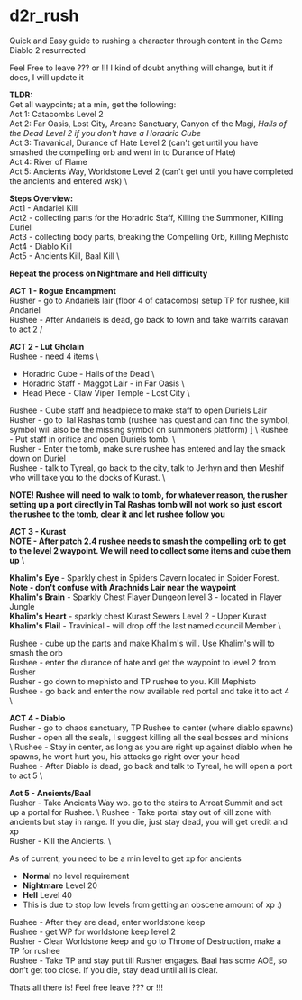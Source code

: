 # d2r_rush

Quick and Easy guide to rushing a character through content in the Game Diablo 2 resurrected

Feel Free to leave ??? or !!!  I kind of doubt anything will change, but it if does, I will update it

**TLDR:** \
Get all waypoints; at a min, get the following: \
Act 1: Catacombs Level 2 \
Act 2: Far Oasis, Lost City, Arcane Sanctuary, Canyon of the Magi, *Halls of the Dead Level 2 if you don't have a Horadric Cube* \
Act 3: Travanical, Durance of Hate Level 2 (can't get until you have smashed the compelling orb and went in to Durance of Hate) \
Act 4: River of Flame \
Act 5: Ancients Way, Worldstone Level 2 (can't get until you have completed the ancients and entered wsk) \

**Steps Overview:** \
Act1 - Andariel Kill \
Act2 - collecting parts for the Horadric Staff, Killing the Summoner, Killing Duriel \
Act3 - collecting body parts, breaking the Compelling Orb, Killing Mephisto \
Act4 - Diablo Kill \
Act5 - Ancients Kill, Baal Kill \

**Repeat the process on Nightmare and Hell difficulty**

**ACT 1 - Rogue Encampment** \
Rusher - go to Andariels lair (floor 4 of catacombs) setup TP for rushee, kill Andariel \
Rushee - After Andariels is dead, go back to town and take warrifs caravan to act 2 /

**ACT 2 - Lut Gholain** \
Rushee - need 4 items \
- Horadric Cube - Halls of the Dead \
- Horadric Staff -  Maggot Lair - in Far Oasis \
- Head Piece - Claw Viper Temple - Lost City \
  
Rushee - Cube staff and headpiece to make staff to open Duriels Lair \
Rusher - go to Tal Rashas tomb (rushee has quest and can find the symbol, symbol will also be the missing symbol on summoners platform) ]  \ 
 Rushee - Put staff in orifice and open Duriels tomb. \  
Rusher - Enter the tomb, make sure rushee has entered and lay the smack down on Duriel \
Rushee - talk to Tyreal, go back to the city, talk to Jerhyn and then Meshif who will take you to the docks of Kurast. \

**NOTE!  Rushee will need to walk to tomb, for whatever reason, the rusher setting up a port directly in Tal Rashas tomb **will not work**  so just escort the rushee to the tomb, clear it and let rushee follow you**

**ACT 3 - Kurast** \
**NOTE - After patch 2.4 rushee needs to smash the compelling orb to get to the level 2 waypoint.  We will need to collect some items and cube them up** \

**Khalim's Eye** - Sparkly chest in Spiders Cavern located in Spider Forest.  **Note - don't confuse with Arachnids Lair near the waypoint** \
**Khalim's Brain** - Sparkly Chest Flayer Dungeon level 3 - located in Flayer Jungle \
**Khalim's Heart** - sparkly chest Kurast Sewers Level 2 - Upper Kurast \
**Khalim's Flail** - Travinical - will drop off the last named council Member \ 

Rushee  - cube up the parts and make Khalim's will.  Use Khalim's will to smash the orb \
Rushee  - enter the durance of hate and get the waypoint to level 2 from Rusher \
Rusher  - go down to mephisto and TP rushee to you. Kill Mephisto \
Rushee - go back and enter the now available red portal and take it to act 4 \

**ACT 4 - Diablo** \
Rusher - go to chaos sanctuary, TP Rushee to center (where diablo spawns) \
Rusher - open all the seals, I suggest killing all the seal bosses and minions \ 
Rushee - Stay in center, as long as you are right up against diablo when he spawns, he wont hurt you, his attacks go right over your head \
Rushee - After Diablo is dead, go back and talk to Tyreal, he will open a port to act 5 \

**Act 5 - Ancients/Baal** \
Rusher - Take Ancients Way wp.  go to the stairs to Arreat Summit and set up a portal for Rushee. \ 
Rushee - Take portal stay out of kill zone with ancients but stay in range.  If you die, just stay dead, you will get credit and xp \
Rusher - Kill the Ancients. \

As of current, you need to be a min level to get xp for ancients
  - **Normal** no level requirement
  - **Nightmare** Level 20
  - **Hell** Level 40
  - This is due to stop low levels from getting an obscene amount of xp :)
  
Rushee - After they are dead, enter worldstone keep \
Rushee - get WP for worldstone keep level 2 \
Rusher - Clear Worldstone keep and go to Throne of Destruction, make a TP for rushee \
Rushee - Take TP and stay put till Rusher engages.  Baal has some AOE, so don’t get too close.  If you die, stay dead until all is clear.


Thats all there is!  Feel free leave ??? or !!!








